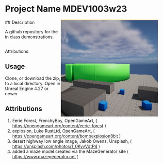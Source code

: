 # Project Name  MDEV1003w23
<img src="Saved/AutoScreenshot.png" width="320"  align="right" />
## Description

A github repository for the in class demonstrations.<br><br> 
 
Attributions: 

## Usage
Clone, or download the zip, to a local directory. Open in Unreal Engine 4.27 or newer

## Attributions
1. Eerie Forest, FrenchyBoy, OpenGameArt, ( https://opengameart.org/content/eerie-forest  )
2. explosion, Luke RustLtd, OpenGameArt, ( https://opengameart.org/content/bombexplosion8bit ) 
3. desert highway low angle image, Jakob Owens, Unsplash, ( https://unsplash.com/photos/1_0KyvVdtP4 )
4. added a maze model created via the MazeGenerator site ( https://www.mazegenerator.net  )

